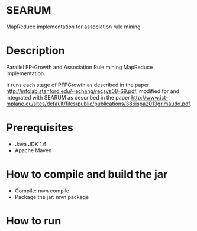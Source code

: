 SEARUM
======

MapReduce implementation for association rule mining

Description
===========
Parallel FP-Growth and Association Rule mining MapReduce implementation. 

It runs each stage of PFPGrowth as described in the paper http://infolab.stanford.edu/~echang/recsys08-69.pdf, modified for and integrated with SEARUM as described in the paper http://www.ict-mplane.eu/sites/default/files/public/publications/386ispa2013grimaudo.pdf.

Prerequisites
=============
- Java JDK 1.6
- Apache Maven

How to compile and build the jar
================================
- Compile: mvn compile
- Package the jar: mvn package

How to run
==========
